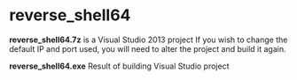 # reverse_shell64
**reverse_shell64.7z** is a Visual Studio 2013 project
If you wish to change the default IP and port used, you will need to alter the project and build it again.

**reverse_shell64.exe** Result of building Visual Studio project
